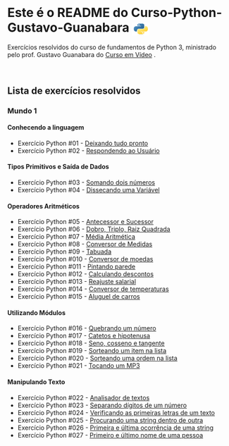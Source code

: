 <div style="display: inline_block"><br>
  <h1>Este é o README do Curso-Python-Gustavo-Guanabara
  <img align="center" alt="Rafa-Python" height="30" width="40" src="https://raw.githubusercontent.com/devicons/devicon/master/icons/python/python-original.svg">
</div>

Exercícios resolvidos do curso de fundamentos de Python 3, ministrado pelo prof. Gustavo Guanabara do [Curso em Vídeo](https://www.youtube.com/channel/UCrWvhVmt0Qac3HgsjQK62FQ) .

 <br> 

## Lista de exercícios resolvidos

### Mundo 1
  
#### Conhecendo a linguagem
- Exercício Python #01 - [Deixando tudo pronto](https://github.com/felipe-lovato/Curso-Python-Gustavo-Guanabara/blob/main/Mundo%201/ex001.py)
- Exercício Python #02 - [Respondendo ao Usuário](https://github.com/felipe-lovato/Curso-Python-Gustavo-Guanabara/blob/main/Mundo%201/ex002.py)

#### Tipos Primitivos e Saída de Dados
- Exercício Python #03 - [Somando dois números](https://github.com/felipe-lovato/Curso-Python-Gustavo-Guanabara/blob/main/Mundo%201/ex003.py)
- Exercício Python #04 - [Dissecando uma Variável](https://github.com/felipe-lovato/Curso-Python-Gustavo-Guanabara/blob/main/Mundo%201/ex004.py)

#### Operadores Aritméticos
- Exercício Python #05 - [Antecessor e Sucessor](https://github.com/felipe-lovato/Curso-Python-Gustavo-Guanabara/blob/main/Mundo%201/ex005.py)
- Exercício Python #06 - [Dobro, Triplo, Raiz Quadrada](https://github.com/felipe-lovato/Curso-Python-Gustavo-Guanabara/blob/main/Mundo%201/ex006.py)
- Exercício Python #07 - [Média Aritmética](https://github.com/felipe-lovato/Curso-Python-Gustavo-Guanabara/blob/main/Mundo%201/ex007.py)
- Exercício Python #08 - [Conversor de Medidas](https://github.com/felipe-lovato/Curso-Python-Gustavo-Guanabara/blob/main/Mundo%201/ex008.py)
- Exercício Python #09 - [Tabuada](https://github.com/felipe-lovato/Curso-Python-Gustavo-Guanabara/blob/main/Mundo%201/ex009.py)
- Exercício Python #010 - [Conversor de moedas](https://github.com/felipe-lovato/Curso-Python-Gustavo-Guanabara/blob/main/Mundo%201/ex010.py)
- Exercício Python #011 - [Pintando parede](https://github.com/felipe-lovato/Curso-Python-Gustavo-Guanabara/blob/main/Mundo%201/ex011.py)
- Exercício Python #012 - [Calculando descontos](https://github.com/felipe-lovato/Curso-Python-Gustavo-Guanabara/blob/main/Mundo%201/ex012.py)
- Exercício Python #013 - [Reajuste salarial](https://github.com/felipe-lovato/Curso-Python-Gustavo-Guanabara/blob/main/Mundo%201/ex013.py)
- Exercício Python #014 - [Conversor de temperaturas](https://github.com/felipe-lovato/Curso-Python-Gustavo-Guanabara/blob/main/Mundo%201/ex014.py)
- Exercício Python #015 - [Aluguel de carros](https://github.com/felipe-lovato/Curso-Python-Gustavo-Guanabara/blob/main/Mundo%201/ex015.py)

#### Utilizando Módulos

- Exercício Python #016 - [Quebrando um número](https://github.com/felipe-lovato/Curso-Python-Gustavo-Guanabara/blob/main/Mundo%201/ex016.py)
- Exercício Python #017 - [Catetos e hipotenusa](https://github.com/felipe-lovato/Curso-Python-Gustavo-Guanabara/blob/main/Mundo%201/ex017.py)
- Exercício Python #018 - [Seno, cosseno e tangente](https://github.com/felipe-lovato/Curso-Python-Gustavo-Guanabara/blob/main/Mundo%201/ex018.py)
- Exercício Python #019 - [Sorteando um item na lista](https://github.com/felipe-lovato/Curso-Python-Gustavo-Guanabara/blob/main/Mundo%201/ex019.py)
- Exercício Python #020 - [Sorteando uma ordem na lista](https://github.com/felipe-lovato/Curso-Python-Gustavo-Guanabara/blob/main/Mundo%201/ex020.py)
- Exercício Python #021 - [Tocando um MP3](https://github.com/felipe-lovato/Curso-Python-Gustavo-Guanabara/blob/main/Mundo%201/ex021.py)

#### Manipulando Texto

- Exercício Python #022 - [Analisador de textos](https://github.com/felipe-lovato/Curso-Python-Gustavo-Guanabara/blob/main/Mundo%201/ex022.py)
- Exercício Python #023 - [Separando dígitos de um número](https://github.com/felipe-lovato/Curso-Python-Gustavo-Guanabara/blob/main/Mundo%201/ex023.py)
- Exercício Python #024 - [Verificando as primeiras letras de um texto](https://github.com/felipe-lovato/Curso-Python-Gustavo-Guanabara/blob/main/Mundo%201/ex024.py)
- Exercício Python #025 - [Procurando uma string dentro de outra](https://github.com/felipe-lovato/Curso-Python-Gustavo-Guanabara/blob/main/Mundo%201/ex025.py)
- Exercício Python #026 - [Primeira e última ocorrência de uma string](https://github.com/felipe-lovato/Curso-Python-Gustavo-Guanabara/blob/main/Mundo%201/ex026.py)
- Exercício Python #027 - [Primeiro e último nome de uma pessoa](https://github.com/felipe-lovato/Curso-Python-Gustavo-Guanabara/blob/main/Mundo%201/ex027.py)


